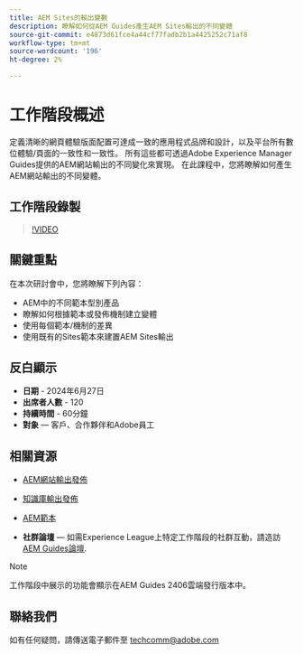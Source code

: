 ```yaml
---
title: AEM Sites的輸出變數
description: 瞭解如何從AEM Guides產生AEM Sites輸出的不同變體
source-git-commit: e4873d61fce4a44cf77fadb2b1a4425252c71af8
workflow-type: tm+mt
source-wordcount: '196'
ht-degree: 2%

---
```



# 工作階段概述

定義清晰的網頁體驗版面配置可達成一致的應用程式品牌和設計，以及平台所有數位體驗/頁面的一致性和一致性。
所有這些都可透過Adobe Experience Manager Guides提供的AEM網站輸出的不同變化來實現。
在此課程中，您將瞭解如何產生AEM網站輸出的不同變體。

## 工作階段錄製

>[!VIDEO](https://video.tv.adobe.com/v/3430649/)

## 關鍵重點

在本次研討會中，您將瞭解下列內容：

- AEM中的不同範本型別產品
- 瞭解如何根據範本或發佈機制建立變體
- 使用每個範本/機制的差異
- 使用既有的Sites範本來建置AEM Sites輸出

## 反白顯示

- **日期** - 2024年6月27日
- **出席者人數** - 120
- **持續時間** - 60分鐘
- **對象**  — 客戶、合作夥伴和Adobe員工

## 相關資源


- [AEM網站輸出發佈](https://experienceleague.adobe.com/en/docs/experience-manager-guides/using/user-guide/output-gen/output-presets-aemg/generate-output-aem-site#:~:text=To%20open%20output%20presets%20for,configurations%2C%20and%20then%20click%20Save.)

- [知識庫輸出發佈](https://experienceleague.adobe.com/en/docs/experience-manager-guides/using/user-guide/output-gen/output-presets-aemg/generate-output-knowledge-base)

- [AEM範本](https://experienceleague.adobe.com/zh-hant/docs/experience-manager-65/content/implementing/developing/platform/templates/templates)

- **社群論壇**  — 如需Experience League上特定工作階段的社群互動，請造訪 [AEM Guides論壇](https://experienceleaguecommunities.adobe.com/t5/experience-manager-guides/bd-p/xml-documentation-discussions).

>[!NOTE]
>
> 工作階段中展示的功能會顯示在AEM Guides 2406雲端發行版本中。

## 聯絡我們

如有任何疑問，請傳送電子郵件至 <techcomm@adobe.com>
